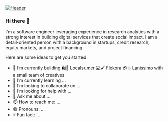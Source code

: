 [![Header](https://media-exp1.licdn.com/dms/image/C4E16AQEXibX7-blpxw/profile-displaybackgroundimage-shrink_350_1400/0/1588017759908?e=1625097600&v=beta&t=-TG-6e55YRj2S4rgwKSJD4otk5n0yCoUJMLsJVMGw60 "Header")](https://www.linkedin.com/in/willbenedict/)

### Hi there 👋
I'm a software engineer leveraging experience in research analytics with a strong interest in building digital services that create social impact. I am a detail-oriented person with a background in startups, credit research, equity markets, and project financing. 

Here are some ideas to get you started:

- 🔭 I’m currently building 🛍️🛒 [Localsumer](https://www.localsumer.com/) 💻🖌️ [Flekora](https://weareflekora.com/) 💳💥 [Lanissimo](https://lanissimo.com/) with a small team of creatives
- 🌱 I’m currently learning ...
- 👯 I’m looking to collaborate on ...
- 🤔 I’m looking for help with ...
- 💬 Ask me about ...
- 📫 How to reach me: ...
- 😄 Pronouns: ...
- ⚡ Fun fact: ...

